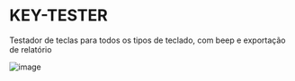 # KEY-TESTER
Testador de teclas para todos os tipos de teclado, com beep e exportação de relatório

![image](https://github.com/rdadev/keytester/assets/77196313/c9d380ee-d64d-418c-8a93-8d22c4e9d49c)
